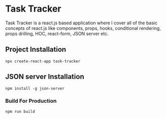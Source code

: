 # Task Tracker

Task Tracker is a react.js based application where I cover all of the basic concepts of react.js like components, props, hooks, conditional rendering, props drilling, HOC, react-form, JSON server etc.

## Project Installation
```
npx create-react-app task-tracker

```
## JSON server Installation
```
npm install -g json-server

```

### Build For Production
```
npm run build

```
